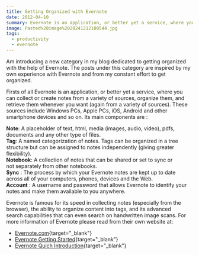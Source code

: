 ```yaml
---
title: Getting Organized with Evernote
date: 2012-04-10
summary: Evernote is an application, or better yet a service, where you can collect or create notes from a variety of sources, organize them, and retrieve them whenever you want (again from a variety of sources).
image: Pasted%20image%2020241212100544.jpg
tags:
  - productivity
  - evernote
---
```

Am introducing a new category in my blog dedicated to getting organized with the help of Evernote. The posts under this category are inspired by my own experience with Evernote and from my constant effort to get organized.

Firsts of all Evernote is an application, or better yet a service, where you can collect or create notes from a variety of sources, organize them, and retrieve them whenever you want (again from a variety of sources). These sources include Windows PCs, Apple PCs, iOS, Android and other smartphone devices and so on. Its main components are :

**Note**: A placeholder of text, html, media (images, audio, video), pdfs, documents and any other type of files.  
**Tag**: A named categorization of notes. Tags can be organized in a tree structure but can be assigned to notes independently (giving greater flexibility).  
**Notebook**: A collection of notes that can be shared or set to sync or not separately from other notebooks.  
**Sync** : The process by which your Evernote notes are kept up to date across all of your computers, phones, devices and the Web.  
**Account** : A username and password that allows Evernote to identify your notes and make them available to you anywhere.

Evernote is famous for its speed in collecting notes (especially from the browser), the ability to organize content into tags, and its advanced search capabilities that can even search on handwritten image scans. For more information of Evernote please read from their own website at:

- [Evernote.com](https://www.evernote.com/){target="_blank"}
- [Evernote Getting Started](http://www.evernote.com/about/getting_started/#0){target="_blank"}
- [Evernote Quich Introduction](http://www.evernote.com/about/video/#zHom6bgqg9Y|1|1){target="_blank"}